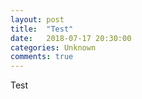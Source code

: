 ```yaml
---
layout: post
title:  "Test"
date:   2018-07-17 20:30:00
categories: Unknown
comments: true
---
```


Test

